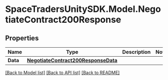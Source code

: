 # SpaceTradersUnitySDK.Model.NegotiateContract200Response

## Properties

Name | Type | Description | Notes
------------ | ------------- | ------------- | -------------
**Data** | [**NegotiateContract200ResponseData**](NegotiateContract200ResponseData.md) |  | 

[[Back to Model list]](../README.md#documentation-for-models) [[Back to API list]](../README.md#documentation-for-api-endpoints) [[Back to README]](../README.md)

